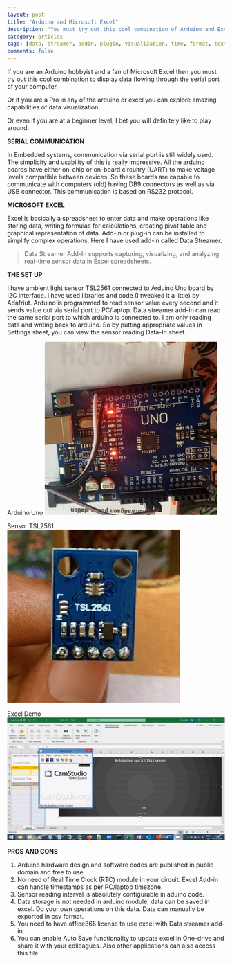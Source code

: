 ```yaml
---
layout: post
title: "Arduino and Microsoft Excel"
description: "You must try out this cool combination of Arduino and Excel to display real time data flowing through the serial port of your computer."
category: articles
tags: [data, streamer, addin, plugin, Visualization, time, format, text, excel, utcnow, arduino, serial, communication, sensor, realtime, rs232, ambient, light]
comments: false
---
```


If you are an Arduino hobbyist and a fan of Microsoft Excel then you must try out this cool combination to display data flowing through the serial port of your computer.

Or if you are a Pro in any of the arduino or excel you can explore amazing capabilities of data visualization.

Or even if you are at a beginner level, I bet you will definitely like to play around.


**SERIAL COMMUNICATION**

In Embedded systems, communication via serial port is still widely used. The simplicity and usability of this is really impressive. All the arduino boards have either on-chip or on-board circuitry (UART) to make voltage levels compatible between devices. So these boards are capable to communicate with computers (old) having DB9 connectors as well as via USB connector. This communication is based on RS232 protocol.


**MICROSOFT EXCEL**

Excel is basically a spreadsheet to enter data and make operations like storing data, writing formulas for calculations, creating pivot table and graphical representation of data. Add-in or plug-in can be installed to simplify complex operations. Here I have used add-in called Data Streamer.


> Data Streamer Add-In supports capturing, visualizing, and analyzing real-time sensor data in Excel spreadsheets.



**THE SET UP**

I have ambient light sensor TSL2561 connected to Arduino Uno board by I2C interface. I have used libraries and code (I tweaked it a little) by Adafriut. Arduino is programmed to read sensor value every second and it sends value out via serial port to PC/laptop.
Data streamer add-in can read the same serial port to which arduino is connected to. I am only reading data and writing back to arduino. So by putting appropriate values in Settings sheet, you can view the sensor reading Data-In sheet.

Arduino Uno
![Arduino Uno](https://raw.githubusercontent.com/Mparesh/mparesh.github.io/master/asset/ArduinoUno_small.jpg "Arduino Uno")

Sensor TSL2561
![Sensor TSL2561](https://raw.githubusercontent.com/Mparesh/mparesh.github.io/master/asset/tsl2561_small.jpg "Sensor TSL2561")

Excel Demo
![Excel Demo](https://raw.githubusercontent.com/Mparesh/mparesh.github.io/master/asset/ezgif.com-video-to-gif.gif "Excel Demo")

**PROS AND CONS**

1. Arduino hardware design and software codes are published in public domain and free to use.
1. No need of Real Time Clock (RTC) module in your circuit. Excel Add-in can handle timestamps as per PC/laptop timezone.
1. Sensor reading interval is absolutely configurable in aduino code.
1. Data storage is not needed in arduino module, data can be saved in excel. Do your own operations on this data. Data can manually be exported in csv format.
1. You need to have office365 license to use excel with Data streamer add-in.
1. You can enable Auto Save functionality to update excel in One-drive and share it with your colleagues. Also other applications can also access this file.
